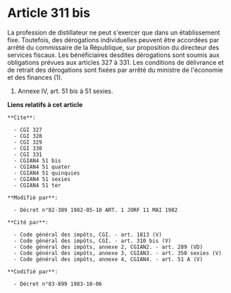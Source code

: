 # Article 311 bis

La profession de distillateur ne peut s'exercer que dans un établissement fixe. Toutefois, des dérogations individuelles
peuvent être accordées par arrêté du commissaire de la République, sur proposition du directeur des services fiscaux. Les
bénéficiaires desdites dérogations sont soumis aux obligations prévues aux articles 327 à 331. Les conditions de délivrance
et de retrait des dérogations sont fixées par arrêté du ministre de l'économie et des finances (1).

1) Annexe IV, art. 51 bis à 51 sexies.

**Liens relatifs à cet article**

	**Cite**:

	  - CGI 327
	  - CGI 328
	  - CGI 329
	  - CGI 330
	  - CGI 331
	  - CGIAN4 51 bis
	  - CGIAN4 51 quater
	  - CGIAN4 51 quinquies
	  - CGIAN4 51 sexies
	  - CGIAN4 51 ter

	**Modifié par**:

	  - Décret n°82-389 1982-05-10 ART. 1 JORF 11 MAI 1982

	**Cité par**:

	  - Code général des impôts, CGI. - art. 1813 (V)
	  - Code général des impôts, CGI. - art. 310 bis (V)
	  - Code général des impôts, annexe 2, CGIAN2. - art. 289 (VD)
	  - Code général des impôts, annexe 3, CGIAN3. - art. 350 sexies (V)
	  - Code général des impôts, annexe 4, CGIAN4. - art. 51 A (V)

	**Codifié par**:

	  - Décret n°83-899 1983-10-06
